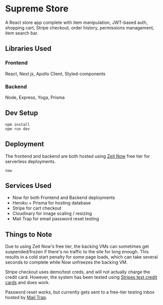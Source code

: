 # Supreme Store
A React store app complete with item manipulation, JWT-based auth, shopping cart, Stripe checkout, order history, permissions management, item search bar.

## Libraries Used
### Frontend
React, Next.js, Apollo Client, Styled-components

### Backend
Node, Express, Yoga, Prisma

## Dev Setup
```
npm install
npm run dev
```

## Deployment
The frontend and backend are both hosted using [Zeit Now](https://zeit.co/now) free tier for serverless deployments.
```
now
```

## Services Used
* Now for both Frontend and Backend deployments
* Heroku + Prisma for hosting database
* Stripe for cart checkout
* Cloudinary for image scaling / resizing
* Mail Trap for email password reset testing

## Things to Note
Due to using Zeit Now's free tier, the backing VMs can sometimes get suspended/frozen if there's no traffic to the site for long enough. This results in a cold start penalty for some page loads, which can take several seconds to complete while Now unfreezes the backing VM.

Stripe checkout uses demo/test creds, and will not actually charge the credit card.
However, the system has been tested using [Stripes test credit cards](https://stripe.com/docs/testing) and does work.

Password reset works, but currently gets sent to a free-tier testing inbox hosted by [Mail Trap](https://mailtrap.io/).
